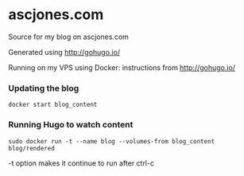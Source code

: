 ascjones.com
============

Source for my blog on ascjones.com

Generated using http://gohugo.io/

Running on my VPS using Docker: instructions from http://gohugo.io/

### Updating the blog

```
docker start blog_content
```

### Running Hugo to watch content

```
sudo docker run -t --name blog --volumes-from blog_content blog/rendered
```

-t option makes it continue to run after ctrl-c
